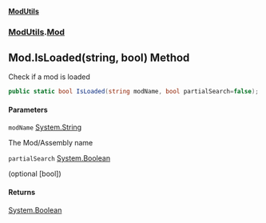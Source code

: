 #### [ModUtils](index.md 'index')
### [ModUtils](ModUtils.md 'ModUtils').[Mod](ModUtils.Mod.md 'ModUtils.Mod')

## Mod.IsLoaded(string, bool) Method

Check if a mod is loaded

```csharp
public static bool IsLoaded(string modName, bool partialSearch=false);
```
#### Parameters

<a name='ModUtils.Mod.IsLoaded(string,bool).modName'></a>

`modName` [System.String](https://docs.microsoft.com/en-us/dotnet/api/System.String 'System.String')

The Mod/Assembly name

<a name='ModUtils.Mod.IsLoaded(string,bool).partialSearch'></a>

`partialSearch` [System.Boolean](https://docs.microsoft.com/en-us/dotnet/api/System.Boolean 'System.Boolean')

(optional [bool])

#### Returns
[System.Boolean](https://docs.microsoft.com/en-us/dotnet/api/System.Boolean 'System.Boolean')